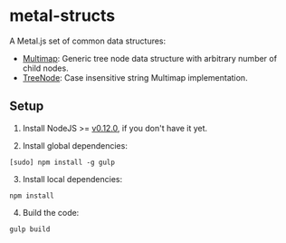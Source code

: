# metal-structs

A Metal.js set of common data structures:

* [Multimap](https://github.com/metal/metal-structs/blob/master/src/Multimap.js): Generic tree node data structure with arbitrary number of child nodes.
* [TreeNode](https://github.com/metal/metal-structs/blob/master/src/TreeNode.js): Case insensitive string Multimap implementation.

## Setup

1. Install NodeJS >= [v0.12.0](http://nodejs.org/dist/v0.12.0/), if you don't have it yet.

2. Install global dependencies:

  ```
  [sudo] npm install -g gulp
  ```

3. Install local dependencies:

  ```
  npm install
  ```

4. Build the code:

  ```
  gulp build
  ```
